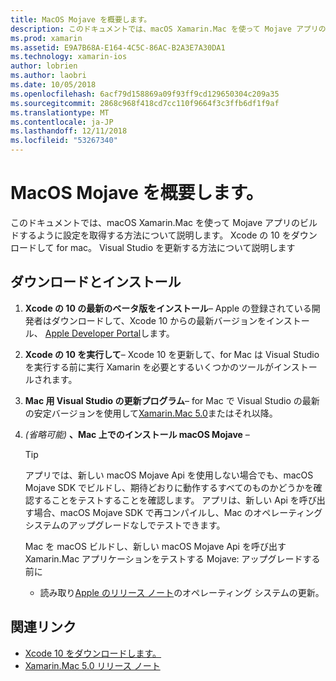 ```yaml
---
title: MacOS Mojave を概要します。
description: このドキュメントでは、macOS Xamarin.Mac を使って Mojave アプリのビルドするように設定を取得する方法について説明します。 Xcode の 10 をダウンロードして for mac。 Visual Studio を更新する方法について説明します
ms.prod: xamarin
ms.assetid: E9A7B68A-E164-4C5C-86AC-B2A3E7A30DA1
ms.technology: xamarin-ios
author: lobrien
ms.author: laobri
ms.date: 10/05/2018
ms.openlocfilehash: 6acf79d158869a09f93ff9cd129650304c209a35
ms.sourcegitcommit: 2868c968f418cd7cc110f9664f3c3ffb6df1f9af
ms.translationtype: MT
ms.contentlocale: ja-JP
ms.lasthandoff: 12/11/2018
ms.locfileid: "53267340"
---
```

# <a name="get-started-with-macos-mojave"></a>MacOS Mojave を概要します。

このドキュメントでは、macOS Xamarin.Mac を使って Mojave アプリのビルドするように設定を取得する方法について説明します。 Xcode の 10 をダウンロードして for mac。 Visual Studio を更新する方法について説明します

## <a name="download-and-install"></a>ダウンロードとインストール

1. **Xcode の 10 の最新のベータ版をインストール**– Apple の登録されている開発者はダウンロードして、Xcode 10 からの最新バージョンをインストール、 [Apple Developer Portal](https://developer.apple.com/download/)します。

2. **Xcode の 10 を実行して**– Xcode 10 を更新して、for Mac は Visual Studio を実行する前に実行 Xamarin を必要とするいくつかのツールがインストールされます。

3. **Mac 用 Visual Studio の更新プログラム**– for Mac で Visual Studio の最新の安定バージョンを使用して[Xamarin.Mac 5.0](https://developer.xamarin.com/releases/mac/xamarin.mac_5/xamarin.mac_5.0/)またはそれ以降。

4. _(省略可能)_ **、Mac 上でのインストール macOS Mojave** –

   > [!TIP]
   > アプリでは、新しい macOS Mojave Api を使用しない場合でも、macOS Mojave SDK でビルドし、期待どおりに動作するすべてのものかどうかを確認することをテストすることを確認します。 アプリは、新しい Api を呼び出す場合、macOS Mojave SDK で再コンパイルし、Mac のオペレーティング システムのアップグレードなしでテストできます。
   >
   > Mac を macOS ビルドし、新しい macOS Mojave Api を呼び出す Xamarin.Mac アプリケーションをテストする Mojave: アップグレードする前に
   >
   > - 読み取り[Apple のリリース ノート](https://developer.apple.com/download/)のオペレーティング システムの更新。

## <a name="related-links"></a>関連リンク

- [Xcode 10 をダウンロードします。](https://developer.apple.com/download/)
- [Xamarin.Mac 5.0 リリース ノート](https://docs.microsoft.com/xamarin/mac/release-notes/5/5.0/)
